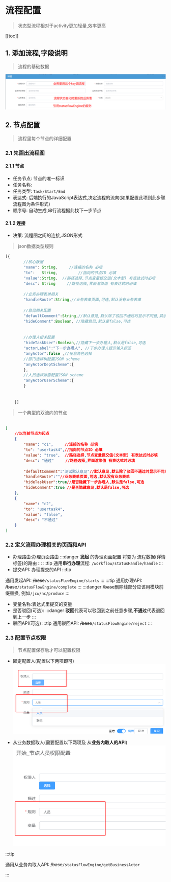 
# 流程配置

> 状态型流程相对于activity更加轻量,效率更高

[[toc]]
## 1. 添加流程,字段说明

> 流程的基础数据

![状态型流程配置](./statusflow-config.assets/1565076407648.png)

## 2. 节点配置

> 流程里每个节点的详细配置

### 2.1 先画出流程图
#### 2.1.1 节点
+ 任务节点: 节点的唯一标识
+ 任务名称:
+ 任务类型: `Task/Start/End`
+ 表达式: 后端执行的JavaScript表达式,决定流程的流向(如果配置此项则此步骤流程图为条件形式) 
+ 顺序号: 自动生成,串行流程据此找下一步节点

#### 2.1.2 连接

+ 决策: 流程图之间的连接,JSON形式
> json数据类型规则
```js
[{
        //核心数据
        "name": String,     //连接的名称 必填
        "to":   String,         //指向的节点ID 必填
        "value":String,  //路径选择,节点变量提交值(文本型) 有表达式时必填
        "desc": String     //路径选择,界面渲染值 有表达式时必填

        //业务办理表单相关
        "handleRoute":String,//业务表单页面,可选,默认没有业务表单
        
        //意见相关配置
        "defaultComment":String,//默认意见,默认除了驳回不通过时显示不同意,其余显示同意,可以配置一个 null 来替换默认的意见
        "hideComment":Boolean, //隐藏意见,默认是false,可选


        //办理人相关配置
        "hideTaskUser":Boolean,//隐藏下一步办理人,默认是false,可选
        "actorLabel":"下一步办理人", //下步办理人提示输入标签
        "anyActor":false ,//任意角色选择
        //部门选择树配置JSON scheme
        "anyActorDeptScheme":{
        },
        //人员选择弹窗配置JSON scheme
        "anyActorUserScheme":{
        }

        
    }]
```
> 一个典型的双流向的节点
```JSON

[
    //以当前节点为起点
    {
        "name": "c1",     //连接的名称 必填
        "to": "usertask4",//指向的节点ID 必填
        "value": "true",  //路径选择,节点变量提交值(文本型) 有表达式时必填
        "desc": "通过"     //路径选择,界面渲染值 有表达式时必填

        "defaultComment":"测试默认意见"//默认意见,默认除了驳回不通过时显示不同意,其余显示同意,可以配置一个空格来替换默认的意见
        "handleRoute":""//业务表单页面,可选,默认没有业务表单
        "hideTaskUser":true//是否隐藏下一步办理人,默认是false,可选
        "hideComment":true //是否隐藏意见,默认是false,可选
    },
    {
        "name": "c2",
        "to": "usertask4",
        "value": "false",
        "desc": "不通过"
    }
]
```

### 2.2 定义流程办理相关的页面和API

- 办理路由:办理页面路由
:::danger
**发起** 的办理页面配置 将变为 流程数据(详情标签)的路由
:::
:::tip
 通用**串行办理**流程: `/workflow/statusHandle/handle`
::: 
- 提交API: 办理提交的API
:::tip

 通用发起API: ~~/base~~`/statusFlowEngine/starts`
::: 
:::tip
 通用办理API: ~~/base~~`/statusFlowEngine/complete`
:::
:::danger
 ~~/base~~删除线部分应该用模块前缀替换, 例如`/jcw/nc/produce`
::: 

- 变量名称:表达式里提交的变量
- 是否驳回(可选): 
:::danger
 **驳回**代表可以驳回到之前任意步骤,**不通过**代表退回到上一步
::: 
- 驳回API(可选)
:::tip
 通用驳回API: ~~/base~~`/statusFlowEngine/reject`
:::
### 2.3 配置节点权限
> 节点配置保存后才可以配置权限
- 固定配置人(配置以下两项即可)
![1565081449098](./statusflow-config.assets/1565081449098.png)

- 从业务数据取人(需要配置以下两项及 从**业务内取人的API**)
![1565081504720](./statusflow-config.assets/1565081504720.png)

:::tip

 通用从业务内取人API: ~~/base~~`/statusFlowEngine/getBusinessActor`

:::